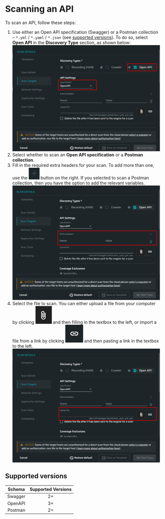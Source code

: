 # Scanning an API

To scan an API, follow these steps:
1. Use either an Open API specification (Swagger) or a Postman collection – `*.yml` / `*.yaml` / `*.json` (see [supported versions](#supported-versions)).
To do so, select **Open API** in the **Discovery Type** section, as shown below:
![open-api](media/open-api.png ':size=45%')
2. Select whether to scan an **Open API specification** or a **Postman collection**.
3. Fill in the required extra headers for your scan. To add more than one, use the ![Plus-Button](media\plus-dark.png ':size=3%') button on the right. If you selected to scan a Postman collection, then you have the option to add the relevant variables.\
![extra-headers](media/extra-headers.png ':size=45%')
4. Select the file to scan. You can either upload a file from your computer by clicking ![Clip-Button](media/clip.png ':size=4%') and then filling in the textbox to the left, or import a file from a link by clicking ![Link-Button](media/link.png ':size=4%') and then pasting a link in the textbox to the left.\
![upload-file](media/upload-file.png ':size=45%')

## Supported versions
| **Schema** | **Supported Versions** |
| :--------: |:----------------------:|
| Swagger    | 2+                     |
| OpenAPI    | 3+                     |
| Postman    | 2+                     |